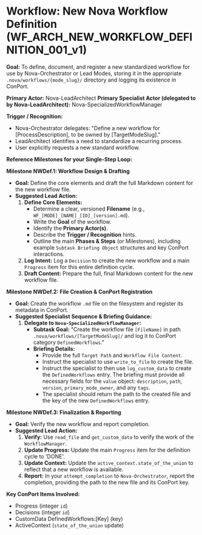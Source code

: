 # Workflow: New Nova Workflow Definition (WF_ARCH_NEW_WORKFLOW_DEFINITION_001_v1)

**Goal:** To define, document, and register a new standardized workflow for use by Nova-Orchestrator or Lead Modes, storing it in the appropriate `.nova/workflows/{mode_slug}/` directory and logging its existence in ConPort.

**Primary Actor:** Nova-LeadArchitect
**Primary Specialist Actor (delegated to by Nova-LeadArchitect):** Nova-SpecializedWorkflowManager

**Trigger / Recognition:**
- Nova-Orchestrator delegates: "Define a new workflow for [ProcessDescription], to be owned by [TargetModeSlug]."
- LeadArchitect identifies a need to standardize a recurring process.
- User explicitly requests a new standard workflow.

**Reference Milestones for your Single-Step Loop:**

**Milestone NWDef.1: Workflow Design & Drafting**
*   **Goal:** Define the core elements and draft the full Markdown content for the new workflow file.
*   **Suggested Lead Action:**
    1.  **Define Core Elements:**
        *   Determine a clear, versioned **Filename** (e.g., `WF_[MODE]_[NAME]_[ID]_[version].md`).
        *   Write the **Goal** of the workflow.
        *   Identify the **Primary Actor(s)**.
        *   Describe the **Trigger / Recognition** hints.
        *   Outline the main **Phases & Steps** (or Milestones), including example `Subtask Briefing Object` structures and key ConPort interactions.
    2.  **Log Intent:** Log a `Decision` to create the new workflow and a main `Progress` item for this entire definition cycle.
    3.  **Draft Content:** Prepare the full, final Markdown content for the new workflow file.

**Milestone NWDef.2: File Creation & ConPort Registration**
*   **Goal:** Create the workflow `.md` file on the filesystem and register its metadata in ConPort.
*   **Suggested Specialist Sequence & Briefing Guidance:**
    1.  **Delegate to `Nova-SpecializedWorkflowManager`:**
        *   **Subtask Goal:** "Create the workflow file `[FileName]` in path `.nova/workflows/[TargetModeSlug]/` and log it to ConPort category `DefinedWorkflows`."
        *   **Briefing Details:**
            *   Provide the full `Target Path` and `Workflow File Content`.
            *   Instruct the specialist to use `write_to_file` to create the file.
            *   Instruct the specialist to then use `log_custom_data` to create the `DefinedWorkflows` entry. The briefing must provide all necessary fields for the `value` object: `description`, `path`, `version`, `primary_mode_owner`, and any `tags`.
            *   The specialist should return the path to the created file and the key of the new `DefinedWorkflows` entry.

**Milestone NWDef.3: Finalization & Reporting**
*   **Goal:** Verify the new workflow and report completion.
*   **Suggested Lead Action:**
    1.  **Verify:** Use `read_file` and `get_custom_data` to verify the work of the `WorkflowManager`.
    2.  **Update Progress:** Update the main `Progress` item for the definition cycle to 'DONE'.
    3.  **Update Context:** Update the `active_context.state_of_the_union` to reflect that a new workflow is available.
    4.  **Report:** In your `attempt_completion` to `Nova-Orchestrator`, report the completion, providing the path to the new file and its ConPort key.

**Key ConPort Items Involved:**
- Progress (integer `id`)
- Decisions (integer `id`)
- CustomData DefinedWorkflows:[Key] (key)
- ActiveContext (`state_of_the_union` update)
